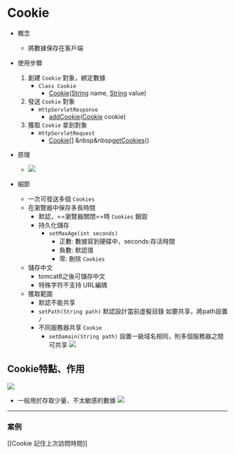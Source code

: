 # Cookie
- 概念
	- 將數據保存在客戶端
- 使用步驟
	1. 創建 `Cookie` 對象，綁定數據
		- `Class Cookie`
			-  [Cookie](https://javaee.github.io/javaee-spec/javadocs/javax/servlet/http/Cookie.html#Cookie-java.lang.String-java.lang.String-)([String](http://docs.oracle.com/javase/8/docs/api/java/lang/String.html?is-external=true "class or interface in java.lang") name, [String](http://docs.oracle.com/javase/8/docs/api/java/lang/String.html?is-external=true "class or interface in java.lang") value)
	2. 發送 `Cookie` 對象
		- `HttpServletResponse` 
			- [addCookie](https://javaee.github.io/javaee-spec/javadocs/javax/servlet/http/HttpServletResponse.html#addCookie-javax.servlet.http.Cookie-)([Cookie](https://javaee.github.io/javaee-spec/javadocs/javax/servlet/http/Cookie.html "class in javax.servlet.http") cookie)
	3. 獲取 `Cookie` 拿到對象
		-  `HttpServletRequest`
			-  [Cookie](https://javaee.github.io/javaee-spec/javadocs/javax/servlet/http/Cookie.html "class in javax.servlet.http")[] &nbsp&nbsp[getCookies](https://javaee.github.io/javaee-spec/javadocs/javax/servlet/http/HttpServletRequest.html#getCookies--)()

- 原理
	- ![](https://i.imgur.com/aFIU2Mk.png)	
- 細節
	- 一次可發送多個 `Cookies` 
	- 在瀏覽器中保存多長時間
		- 默認，==瀏覽器關閉==時 `Cookies` 銷毀
		- 持久化儲存
			- `setMaxAge(int seconds)`
				- 正數: 數據寫到硬碟中，seconds:存活時間
				- 負數: 默認值
				- 零: 刪除 `Cookies`
	- 儲存中文
		- tomcat8之後可儲存中文
		- 特殊字符不支持 URL編碼
	- 獲取範圍
		- 默認不能共享
		- `setPath(String path)` 默認設計當前虛擬目錄
			如要共享，將path設置 `/`
		- 不同服務器共享 `Cookie`
			- `setDamain(String path)` 
				設置一級域名相同，則多個服務器之間可共享
				![](https://i.imgur.com/3uRb9P0.png)

## Cookie特點、作用
![](https://i.imgur.com/y9OwMmR.png)

- 一般用於存取少量、不太敏感的數據
![](https://i.imgur.com/lpuvYNN.png)

---
### 案例
[[Cookie 記住上次訪問時間]]